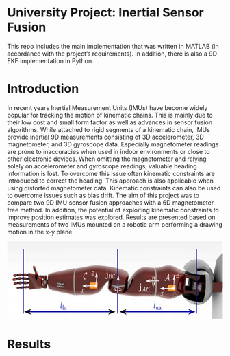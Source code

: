 # University Project: Inertial Sensor Fusion 
This repo includes the main implementation that was written in MATLAB (in accordance with the project’s requirements). In addition, there is also a 9D EKF implementation in Python.

# Introduction
In recent years Inertial Measurement Units (IMUs) have
become widely popular for tracking the motion of kinematic
chains. This is mainly due to their low cost and small form
factor as well as advances in sensor fusion algorithms.
While attached to rigid segments of a kinematic chain,
IMUs provide inertial 9D measurements consisting of 3D
accelerometer, 3D magnetometer, and 3D gyroscope data.
Especially magnetometer readings are prone to inaccuracies
when used in indoor environments or close to other electronic
devices. When omitting the magnetometer and relying solely
on accelerometer and gyroscope readings, valuable heading
information is lost. To overcome this issue often kinematic
constraints are introduced to correct the heading. This approach is also applicable when using distorted magnetometer
data. Kinematic constraints can also be used to overcome
issues such as bias drift.
The aim of this project was to compare two 9D IMU sensor
fusion approaches with a 6D magnetometer-free method. In
addition, the potential of exploiting kinematic constraints to
improve position estimates was explored. Results are presented
based on measurements of two IMUs mounted on a robotic
arm performing a drawing motion in the x-y plane.

<img src="plots/robot_arm.png" width="696" height="180"><br/>



# Results
